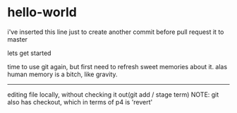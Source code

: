 # hello-world

i've inserted this line just to create another commit before pull request it to master

lets get started

time to use git again, but first need to refresh sweet memories about it. alas human memory is a bitch, like gravity.

----
editing file locally, without checking it out(git add / stage term)
NOTE: git also has checkout, which in terms of p4 is 'revert'
